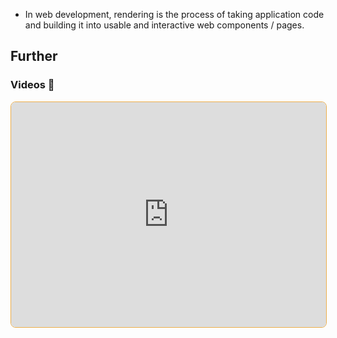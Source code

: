 - In web development, rendering is the process of taking application code and building it into usable and interactive web components / pages.

## Further

### Videos 🎥

<iframe style="margin-bottom: .5rem; display: block; width: 100%; height: 360px; border: 1px solid #edae49; border-radius: .5rem" src="https://invidious.tiekoetter.com/embed/Dkx5ydvtpCA" title="Invidious Embed Player">10 Rendering Patterns for Web Apps - Beyond Fireship</iframe>